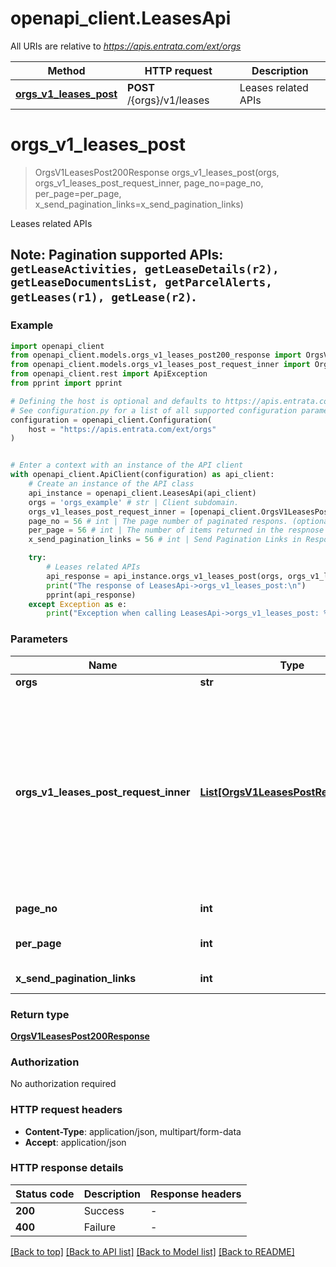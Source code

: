 # openapi_client.LeasesApi

All URIs are relative to *https://apis.entrata.com/ext/orgs*

Method | HTTP request | Description
------------- | ------------- | -------------
[**orgs_v1_leases_post**](LeasesApi.md#orgs_v1_leases_post) | **POST** /{orgs}/v1/leases | Leases related APIs


# **orgs_v1_leases_post**
> OrgsV1LeasesPost200Response orgs_v1_leases_post(orgs, orgs_v1_leases_post_request_inner, page_no=page_no, per_page=per_page, x_send_pagination_links=x_send_pagination_links)

Leases related APIs

## Note:   **Pagination supported APIs**: `getLeaseActivities, getLeaseDetails(r2), getLeaseDocumentsList, getParcelAlerts, getLeases(r1), getLease(r2)`. 

### Example


```python
import openapi_client
from openapi_client.models.orgs_v1_leases_post200_response import OrgsV1LeasesPost200Response
from openapi_client.models.orgs_v1_leases_post_request_inner import OrgsV1LeasesPostRequestInner
from openapi_client.rest import ApiException
from pprint import pprint

# Defining the host is optional and defaults to https://apis.entrata.com/ext/orgs
# See configuration.py for a list of all supported configuration parameters.
configuration = openapi_client.Configuration(
    host = "https://apis.entrata.com/ext/orgs"
)


# Enter a context with an instance of the API client
with openapi_client.ApiClient(configuration) as api_client:
    # Create an instance of the API class
    api_instance = openapi_client.LeasesApi(api_client)
    orgs = 'orgs_example' # str | Client subdomain.
    orgs_v1_leases_post_request_inner = [openapi_client.OrgsV1LeasesPostRequestInner()] # List[OrgsV1LeasesPostRequestInner] | ## Note:   **sendLeaseDocuments** API accepts files as a form file upload, Please select the option `multipart/form-data` from the Request body dropdown to see further details.  To test the sendLeaseDocuments API or see the additional details, please click the `Try it out` button. 
    page_no = 56 # int | The page number of paginated respons. (optional)
    per_page = 56 # int | The number of items returned in the respnose (optional)
    x_send_pagination_links = 56 # int | Send Pagination Links in Response Body. (optional)

    try:
        # Leases related APIs
        api_response = api_instance.orgs_v1_leases_post(orgs, orgs_v1_leases_post_request_inner, page_no=page_no, per_page=per_page, x_send_pagination_links=x_send_pagination_links)
        print("The response of LeasesApi->orgs_v1_leases_post:\n")
        pprint(api_response)
    except Exception as e:
        print("Exception when calling LeasesApi->orgs_v1_leases_post: %s\n" % e)
```



### Parameters


Name | Type | Description  | Notes
------------- | ------------- | ------------- | -------------
 **orgs** | **str**| Client subdomain. | 
 **orgs_v1_leases_post_request_inner** | [**List[OrgsV1LeasesPostRequestInner]**](OrgsV1LeasesPostRequestInner.md)| ## Note:   **sendLeaseDocuments** API accepts files as a form file upload, Please select the option &#x60;multipart/form-data&#x60; from the Request body dropdown to see further details.  To test the sendLeaseDocuments API or see the additional details, please click the &#x60;Try it out&#x60; button.  | 
 **page_no** | **int**| The page number of paginated respons. | [optional] 
 **per_page** | **int**| The number of items returned in the respnose | [optional] 
 **x_send_pagination_links** | **int**| Send Pagination Links in Response Body. | [optional] 

### Return type

[**OrgsV1LeasesPost200Response**](OrgsV1LeasesPost200Response.md)

### Authorization

No authorization required

### HTTP request headers

 - **Content-Type**: application/json, multipart/form-data
 - **Accept**: application/json

### HTTP response details

| Status code | Description | Response headers |
|-------------|-------------|------------------|
**200** | Success |  -  |
**400** | Failure |  -  |

[[Back to top]](#) [[Back to API list]](../README.md#documentation-for-api-endpoints) [[Back to Model list]](../README.md#documentation-for-models) [[Back to README]](../README.md)

